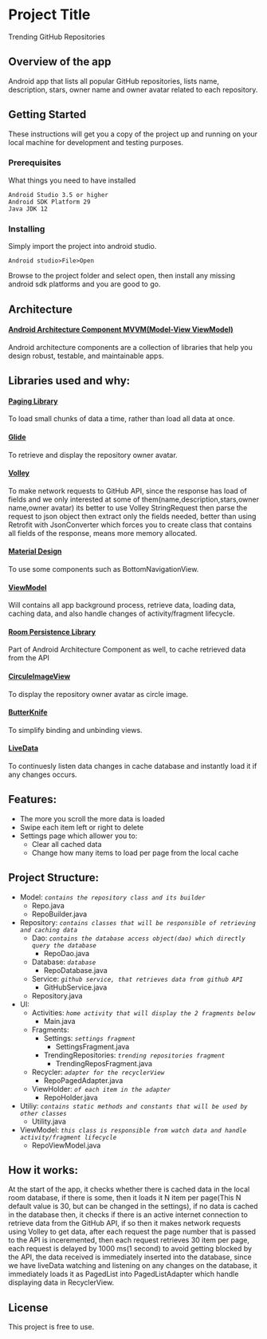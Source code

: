 # Project Title

Trending GitHub Repositories

## Overview of the app

Android app that lists all popular GitHub repositories, lists name, description, stars, owner name and owner avatar related to each repository.

## Getting Started

These instructions will get you a copy of the project up and running on your local machine for development and testing purposes.

### Prerequisites

What things you need to have installed
```
Android Studio 3.5 or higher
Android SDK Platform 29
Java JDK 12
```

### Installing

Simply import the project into android studio.

```
Android studio>File>Open
```
Browse to the project folder and select open, then install any missing android sdk platforms and you are good to go.

## Architecture

#### [Android Architecture Component MVVM(Model-View ViewModel)](https://developer.android.com/topic/libraries/architecture)
 Android architecture components are a collection of libraries that help you design robust, testable, and maintainable apps.

## Libraries used and why:

#### [Paging Library](https://developer.android.com/topic/libraries/architecture/paging)
To load small chunks of data a time, rather than load all data at once.

#### [Glide](https://github.com/bumptech/glide)
To retrieve and display the repository owner avatar.

#### [Volley](https://developer.android.com/training/volley)
To make network requests to GitHub API, since the response has load of fields and we only interested at some of 		them(name,description,stars,owner name,owner avatar) its better to use Volley StringRequest then parse the request to 		json object then extract only the fields needed, better than using Retrofit with JsonConverter which forces you to create 	class that contains all fields of the response, means more memory allocated.

#### [Material Design](https://material.io/develop/android/docs/getting-started/)
To use some components such as BottomNavigationView.

#### [ViewModel](https://developer.android.com/topic/libraries/architecture/viewmodel)
Will contains all app background process, retrieve data, loading data, caching 	data, and also handle changes of activity/fragment lifecycle.

#### [Room Persistence Library](https://developer.android.com/topic/libraries/architecture/room)
Part of Android Architecture Component as well, to cache retrieved data from the API

#### [CirculeImageView](https://github.com/hdodenhof/CircleImageView)
To display the repository owner avatar as circle image.

#### [ButterKnife](https://jakewharton.github.io/butterknife/)
To simplify binding and unbinding views.

#### [LiveData](https://developer.android.com/topic/libraries/architecture/livedata)
To continuesly listen data changes in cache database and instantly load it if any changes occurs.

## Features:

* The more you scroll the more data is loaded
* Swipe each item left or right to delete
* Settings page which allower you to:
	* Clear all cached data
	* Change how many items to load per page from the local cache

## Project Structure:

* Model:    *`contains the repository class and its builder`*
	* Repo.java
	* RepoBuilder.java
* Repository:  *`contains classes that will be responsible of retrieving and caching data`*
	* Dao:  *`contains the database access object(dao) which directly query the database`*
		* RepoDao.java
	* Database:  *`database`*
		* RepoDatabase.java 
	* Service:  *`github service, that retrieves data from github API`*
		* GitHubService.java
	* Repository.java
* UI:
	* Activities:  *`home activity that will display the 2 fragments below`*
		* Main.java
	* Fragments:
		* Settings:  *`settings fragment`*
			* SettingsFragment.java
		* TrendingRepositories: *`trending repositories fragment`*
			* TrendingReposFragment.java
	* Recycler:  *`adapter for the recyclerView`*
		* RepoPagedAdapter.java
	* ViewHolder:  *`of each item in the adapter`*
		* RepoHolder.java
* Utiliy:  *`contains static methods and constants that will be used by other classes`*
	* Utility.java
* ViewModel:  *`this class is responsible from watch data and handle activity/fragment lifecycle`*
	* RepoViewModel.java

## How it works:
	
At the start of the app, it checks whether there is cached data in the local room database, if there is some, then it loads it N item per page(This N default value is 30, but can be changed in the settings), if no data is cached in the database then, it checks if there is an active internet connection to retrieve data from the GitHub API, if so then it makes network requests using Volley to get data, after each request the page number that is passed to the API is inceremented, then each request retrieves 30 item per page, each request is delayed by 1000 ms(1 second) to avoid getting blocked by the API, the data received is immediately inserted into the database, since we have liveData watching and listening on any changes on the database, it immediately loads it as PagedList into PagedListAdapter which handle displaying data in RecyclerView.

## License

This project is free to use.
